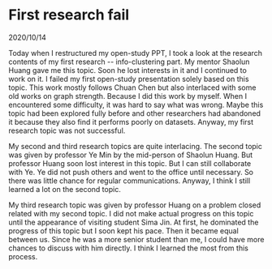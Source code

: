 # First research fail
2020/10/14

Today when I restructured my open-study PPT, I took a look at the research contents
of my first research -- info-clustering part. My mentor Shaolun Huang gave me this
topic. Soon he lost interests in it and I continued to work on it. I failed
my first open-study presentation solely based on this topic. This work mostly
follows Chuan Chen but also interlaced with some old works on graph strength.
Because I did this work by myself. When I encountered some difficulty, it was hard
to say what was wrong. Maybe this topic had been explored fully before and other
researchers had abandoned it because they also find it performs poorly on datasets.
Anyway, my first research topic was not successful.

My second and third research topics are quite interlacing. The second topic
was given by professor Ye Min by the mid-person of Shaolun Huang. But professor
Huang soon lost interest in this topic. But I can still collaborate with Ye.
Ye did not push others and went to the office until necessary. So there was little
chance for regular communications. Anyway, I think I still learned a lot on the
second topic.

My third research topic was given by professor Huang on a problem closed related with my second topic. I did not make actual progress on this topic until the
appearance of visiting student Sima Jin. At first, he dominated the progress of
this topic but I soon kept his pace. Then it became equal between us. Since he
was a more senior student than me, I could have more chances to discuss with him
directly. I think I learned the most from this process.